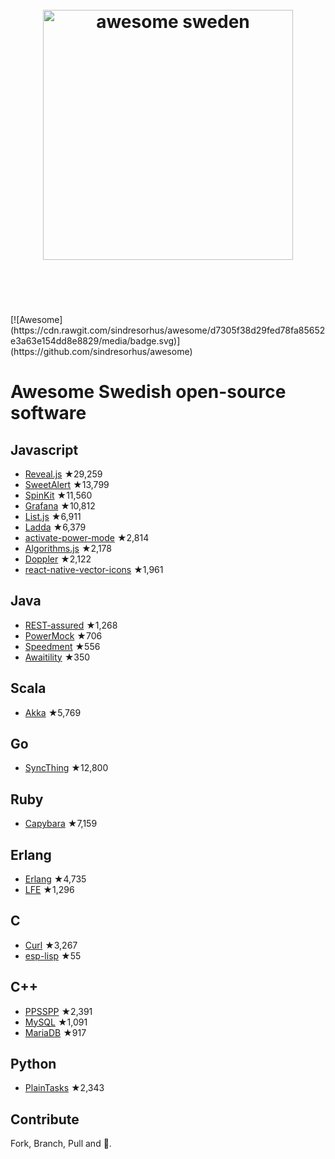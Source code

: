 <h1 align="center">
	<br>
	<img width="400" src="https://cdn.rawgit.com/gurre/awesome-swedish-opensource/master/media/Flag_of_Sweden.svg" alt="awesome sweden">
	<br>
	<br>
	<br>
</h1>
[![Awesome](https://cdn.rawgit.com/sindresorhus/awesome/d7305f38d29fed78fa85652e3a63e154dd8e8829/media/badge.svg)](https://github.com/sindresorhus/awesome)

# Awesome Swedish open-source software

## Javascript

- [Reveal.js](https://github.com/hakimel/reveal.js) ★29,259
- [SweetAlert](https://github.com/t4t5/sweetalert) ★13,799
- [SpinKit](https://github.com/tobiasahlin/SpinKit) ★11,560
- [Grafana](https://github.com/grafana/grafana) ★10,812
- [List.js](https://github.com/javve/list.js) ★6,911
- [Ladda](https://github.com/hakimel/Ladda) ★6,379
- [activate-power-mode](https://github.com/JoelBesada/activate-power-mode) ★2,814
- [Algorithms.js](https://github.com/felipernb/algorithms.js) ★2,178
- [Doppler](https://github.com/DanielRapp/doppler) ★2,122
- [react-native-vector-icons](https://github.com/oblador/react-native-vector-icons) ★1,961

## Java
 - [REST-assured](https://github.com/rest-assured/rest-assured) ★1,268
 - [PowerMock](https://github.com/jayway/powermock) ★706
 - [Speedment](https://github.com/speedment/speedment) ★556
 - [Awaitility](https://github.com/awaitility/awaitility) ★350

## Scala
 - [Akka](https://github.com/akka/akka) ★5,769

## Go
 - [SyncThing](https://github.com/syncthing/syncthing) ★12,800

## Ruby
- [Capybara](https://github.com/jnicklas/capybara) ★7,159

## Erlang
- [Erlang](https://github.com/erlang/otp) ★4,735
- [LFE](https://github.com/rvirding/lfe) ★1,296

## C
- [Curl](https://github.com/curl/curl) ★3,267
- [esp-lisp](https://github.com/yesco/esp-lisp) ★55

## C++
- [PPSSPP](https://github.com/hrydgard/ppsspp) ★2,391
- [MySQL](https://github.com/mysql/mysql-server) ★1,091
- [MariaDB](https://github.com/MariaDB/server) ★917

## Python
 - [PlainTasks](https://github.com/aziz/PlainTasks) ★2,343

## Contribute
Fork, Branch, Pull and 🍺.

